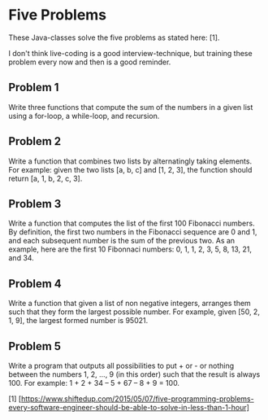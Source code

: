 # Five Problems

These Java-classes solve the five problems as stated here: [1].

I don't think live-coding is a good interview-technique, but training these problem every now and then is a good reminder.

## Problem 1

Write three functions that compute the sum of the numbers in a given list using a for-loop, a while-loop, and recursion.

## Problem 2

Write a function that combines two lists by alternatingly taking elements. For example: given the two lists [a, b, c] and [1, 2, 3], the function should return [a, 1, b, 2, c, 3].

## Problem 3

Write a function that computes the list of the first 100 Fibonacci numbers. By definition, the first two numbers in the Fibonacci sequence are 0 and 1, and each subsequent number is the sum of the previous two. As an example, here are the first 10 Fibonnaci numbers: 0, 1, 1, 2, 3, 5, 8, 13, 21, and 34.

## Problem 4

Write a function that given a list of non negative integers, arranges them such that they form the largest possible number. For example, given [50, 2, 1, 9], the largest formed number is 95021.

## Problem 5

Write a program that outputs all possibilities to put + or - or nothing between the numbers 1, 2, ..., 9 (in this order) such that the result is always 100. For example: 1 + 2 + 34 – 5 + 67 – 8 + 9 = 100.


[1] [https://www.shiftedup.com/2015/05/07/five-programming-problems-every-software-engineer-should-be-able-to-solve-in-less-than-1-hour]
